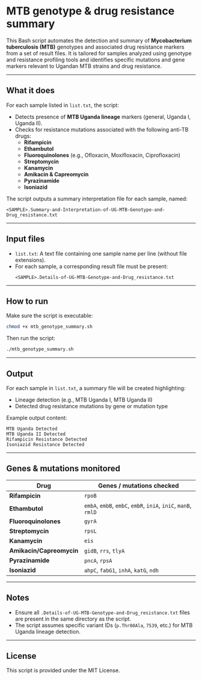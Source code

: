 # MTB genotype & drug resistance summary

This Bash script automates the detection and summary of **Mycobacterium tuberculosis (MTB)** genotypes and associated drug resistance markers from a set of result files. It is tailored for samples analyzed using genotype and resistance profiling tools and identifies specific mutations and gene markers relevant to Ugandan MTB strains and drug resistance.

---

## What it does

For each sample listed in `list.txt`, the script:

- Detects presence of **MTB Uganda lineage** markers (general, Uganda I, Uganda II).
- Checks for resistance mutations associated with the following anti-TB drugs:
  - **Rifampicin**
  - **Ethambutol**
  - **Fluoroquinolones** (e.g., Ofloxacin, Moxifloxacin, Ciprofloxacin)
  - **Streptomycin**
  - **Kanamycin**
  - **Amikacin & Capreomycin**
  - **Pyrazinamide**
  - **Isoniazid**

The script outputs a summary interpretation file for each sample, named:
```
<SAMPLE>.Summary-and-Interpretation-of-UG-MTB-Genotype-and-Drug_resistance.txt
```

---

## Input files

- `list.txt`: A text file containing one sample name per line (without file extensions).
- For each sample, a corresponding result file must be present:
  ```
  <SAMPLE>.Details-of-UG-MTB-Genotype-and-Drug_resistance.txt
  ```

---

## How to run

Make sure the script is executable:

```bash
chmod +x mtb_genotype_summary.sh
```

Then run the script:

```bash
./mtb_genotype_summary.sh
```

---

## Output

For each sample in `list.txt`, a summary file will be created highlighting:

- Lineage detection (e.g., MTB Uganda I, MTB Uganda II)
- Detected drug resistance mutations by gene or mutation type

Example output content:

```
MTB Uganda Detected
MTB Uganda II Detected
Rifampicin Resistance Detected
Isoniazid Resistance Detected
```

---

## Genes & mutations monitored

| Drug                  | Genes / mutations checked                     |
|-----------------------|-----------------------------------------------|
| **Rifampicin**        | `rpoB`                                        |
| **Ethambutol**        | `embA`, `embB`, `embC`, `embR`, `iniA`, `iniC`, `manB`, `rmlD` |
| **Fluoroquinolones**  | `gyrA`                                        |
| **Streptomycin**      | `rpsL`                                        |
| **Kanamycin**         | `eis`                                         |
| **Amikacin/Capreomycin** | `gidB`, `rrs`, `tlyA`                     |
| **Pyrazinamide**      | `pncA`, `rpsA`                                |
| **Isoniazid**         | `ahpC`, `fabG1`, `inhA`, `katG`, `ndh`       |

---

## Notes

- Ensure all `.Details-of-UG-MTB-Genotype-and-Drug_resistance.txt` files are present in the same directory as the script.
- The script assumes specific variant IDs (`p.Thr80Ala`, `7539`, etc.) for MTB Uganda lineage detection.

---

## License

This script is provided under the MIT License.

